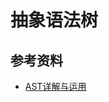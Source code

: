 # 抽象语法树









## 参考资料

- [AST详解与运用](https://zhuanlan.zhihu.com/p/266697614?utm_source=wechat_session&utm_medium=social&utm_oi=56197411504128)